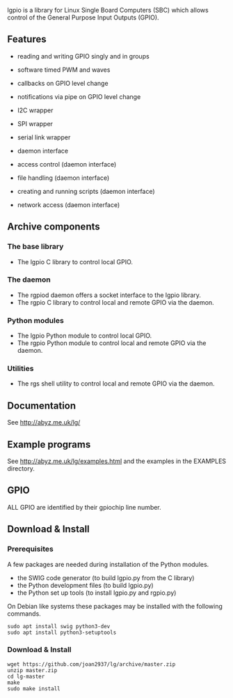 
lgpio is a library for Linux Single Board Computers (SBC) which allows control of the General Purpose Input Outputs (GPIO).

## Features

* reading and writing GPIO singly and in groups
* software timed PWM and waves
* callbacks on GPIO level change
* notifications via pipe on GPIO level change
* I2C wrapper
* SPI wrapper
* serial link wrapper

* daemon interface
* access control (daemon interface)
* file handling (daemon interface)
* creating and running scripts (daemon interface)
* network access (daemon interface)

## Archive components

### The base library

* The lgpio C library to control local GPIO.

### The daemon

* The rgpiod daemon offers a socket interface to the lgpio library.
* The rgpio C library to control local and remote GPIO via the daemon.

### Python modules

* The lgpio Python module to control local GPIO.
* The rgpio Python module to control local and remote GPIO via the daemon.

### Utilities

* The rgs shell utility to control local and remote GPIO via the daemon.

## Documentation

See http://abyz.me.uk/lg/

## Example programs

See http://abyz.me.uk/lg/examples.html and the examples in the
EXAMPLES directory.

## GPIO

ALL GPIO are identified by their gpiochip line number.

## Download & Install

### Prerequisites

A few packages are needed during installation of the Python modules.

* the SWIG code generator (to build lgpio.py from the C library)
* the Python development files (to build lgpio.py)
* the Python set up tools (to install lgpio.py and rgpio.py)

On Debian like systems these packages may be installed with the following commands.

```
sudo apt install swig python3-dev
sudo apt install python3-setuptools

```

### Download & Install

```
wget https://github.com/joan2937/lg/archive/master.zip
unzip master.zip
cd lg-master
make
sudo make install

```

